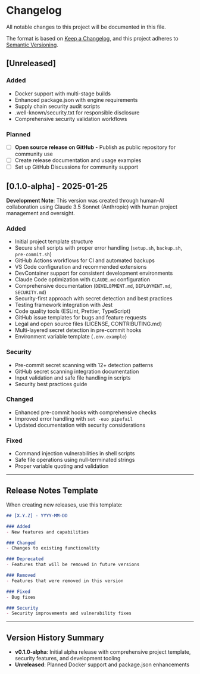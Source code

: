 # Changelog

All notable changes to this project will be documented in this file.

The format is based on [Keep a Changelog](https://keepachangelog.com/en/1.0.0/),
and this project adheres to [Semantic Versioning](https://semver.org/spec/v2.0.0.html).

## [Unreleased]

### Added
- Docker support with multi-stage builds
- Enhanced package.json with engine requirements
- Supply chain security audit scripts
- .well-known/security.txt for responsible disclosure
- Comprehensive security validation workflows

### Planned
- [ ] **Open source release on GitHub** - Publish as public repository for community use
- [ ] Create release documentation and usage examples
- [ ] Set up GitHub Discussions for community support

## [0.1.0-alpha] - 2025-01-25

**Development Note**: This version was created through human-AI collaboration using Claude 3.5 Sonnet (Anthropic) with human project management and oversight.

### Added
- Initial project template structure
- Secure shell scripts with proper error handling (`setup.sh`, `backup.sh`, `pre-commit.sh`)
- GitHub Actions workflows for CI and automated backups
- VS Code configuration and recommended extensions
- DevContainer support for consistent development environments
- Claude Code optimization with `CLAUDE.md` configuration
- Comprehensive documentation (`DEVELOPMENT.md`, `DEPLOYMENT.md`, `SECURITY.md`)
- Security-first approach with secret detection and best practices
- Testing framework integration with Jest
- Code quality tools (ESLint, Prettier, TypeScript)
- GitHub issue templates for bugs and feature requests
- Legal and open source files (LICENSE, CONTRIBUTING.md)
- Multi-layered secret detection in pre-commit hooks
- Environment variable template (`.env.example`)

### Security
- Pre-commit secret scanning with 12+ detection patterns
- GitHub secret scanning integration documentation
- Input validation and safe file handling in scripts
- Security best practices guide

### Changed
- Enhanced pre-commit hooks with comprehensive checks
- Improved error handling with `set -euo pipefail`
- Updated documentation with security considerations

### Fixed
- Command injection vulnerabilities in shell scripts
- Safe file operations using null-terminated strings
- Proper variable quoting and validation

---

## Release Notes Template

When creating new releases, use this template:

```markdown
## [X.Y.Z] - YYYY-MM-DD

### Added
- New features and capabilities

### Changed
- Changes to existing functionality

### Deprecated
- Features that will be removed in future versions

### Removed
- Features that were removed in this version

### Fixed
- Bug fixes

### Security
- Security improvements and vulnerability fixes
```

---

## Version History Summary

- **v0.1.0-alpha**: Initial alpha release with comprehensive project template, security features, and development tooling
- **Unreleased**: Planned Docker support and package.json enhancements